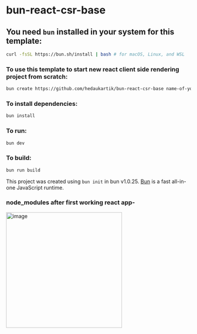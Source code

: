 # bun-react-csr-base

## You need `bun` installed in your system for this template:

```bash
curl -fsSL https://bun.sh/install | bash # for macOS, Linux, and WSL
```

### To use this template to start new react client side rendering project from scratch:

```bash
bun create https://github.com/hedaukartik/bun-react-csr-base name-of-your-project
```

### To install dependencies:

```bash
bun install
```

### To run:

```bash
bun dev
```

### To build:

```bash
bun run build
```

This project was created using `bun init` in bun v1.0.25. [Bun](https://bun.sh) is a fast all-in-one JavaScript runtime.

### node_modules after first working react app-

<img width="316" alt="image" src="https://github.com/hedaukartik/bun-react-csr-base/assets/35377972/53a584dd-8675-4b02-ba51-f6a33789c93f">
